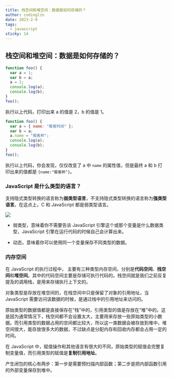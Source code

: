 ```yaml
---
title: 栈空间和堆空间：数据是如何存储的？
author: codinglin
date: 2023-2-9
tags:
  - javascript
sticky: 14
---
```


## 栈空间和堆空间：数据是如何存储的？

```js
function foo() {
  var a = 1;
  var b = a;
  a = 2;
  console.log(a);
  console.log(b);
}
foo();
```

执行以上代码，打印出来 a 的值是 2，b 的值是 1。

```js
function foo() {
  var a = { name: "极客时间" };
  var b = a;
  a.name = "极客邦";
  console.log(a);
  console.log(b);
}
foo();
```

执行以上代码，你会发现，仅仅改变了 a 中 `name` 的属性值，但是最终 a 和 b 打印出来的值都是 `{name:"极客邦"}`。

### JavaScript 是什么类型的语言？

支持隐式类型转换的语言称为**弱类型语言**，不支持隐式类型转换的语言称为**强类型语言**。在这点上，C 和 JavaScript 都是弱类型语言。

<img src="https://static001.geekbang.org/resource/image/36/f0/36f0f5bdce0a6d8c36cbb8a76931cff0.png?wh=1142*815"/>

- 弱类型，意味着你不需要告诉 JavaScript 引擎这个或那个变量是什么数据类型，JavaScript 引擎在运行代码的时候自己会计算出来。

- 动态，意味着你可以使用同一个变量保存不同类型的数据。

### 内存空间

在 JavaScript 的执行过程中， 主要有三种类型内存空间，分别是**代码空间**、**栈空间**和**堆空间**。其中的代码空间主要是存储可执行代码的。栈空间就是我们之前反复提及的调用栈，是用来存储执行上下文的。

对象类型是存放在堆空间的，在栈空间中只是保留了对象的引用地址，当 JavaScript 需要访问该数据的时候，是通过栈中的引用地址来访问的。

原始类型的数据值都是直接保存在“栈”中的，引用类型的值是存放在“堆”中的。这是因为通常情况下，栈空间都不会设置太大，主要用来存放一些原始类型的小数据。而引用类型的数据占用的空间都比较大，所以这一类数据会被存放到堆中，堆空间很大，能存放很多大的数据，不过缺点是分配内存和回收内存都会占用一定的时间。

在 JavaScript 中，赋值操作和其他语言有很大的不同，原始类型的赋值会完整复制变量值，而引用类型的赋值是**复制引用地址**。

产生闭包的核心有两步：第一步是需要预扫描内部函数；第二步是把内部函数引用的外部变量保存到堆中。
